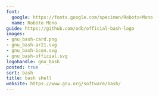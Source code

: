 ```yaml
---
font:
  google: https://fonts.google.com/specimen/Roboto+Mono
  name: Roboto Mono
guide: https://github.com/odb/official-bash-logo
images:
- gnu_bash-card.png
- gnu_bash-ar21.svg
- gnu_bash-icon.svg
- gnu_bash-official.svg
logohandle: gnu_bash
posted: true
sort: bash
title: bash shell
website: https://www.gnu.org/software/bash/
---
```

